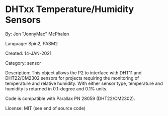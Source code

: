# DHTxx Temperature/Humidity Sensors

By: Jon "JonnyMac" McPhalen

Language: Spin2, PASM2

Created: 14-JAN-2021

Category: sensor

Description:
This object allows the P2 to interface with DHT11 and DHT22/CM2302 sensors for projects requiring the monitoring of temperature and relative humidity. With either sensor type, temperature and humidity is returned in 0.1-degree and 0.1% units. 

Code is compatible with Parallax PN 28059 (DHT22/CM2302).

License: MIT (see end of source code)
